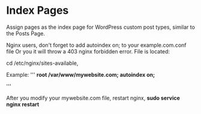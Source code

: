 # Index Pages
Assign pages as the index page for WordPress custom post types, similar to the Posts Page.

Nginx users, don't forget to add autoindex on; to your example.com.conf file Or you it will throw a 403 nginx forbidden error. 
File is located:

cd /etc/nginx/sites-available,

Example:
'''
**root /var/www/mywebsite.com;
  autoindex on;**
  
  '''

After you modify your mywebsite.com file, restart nginx,
**sudo service nginx restart**
